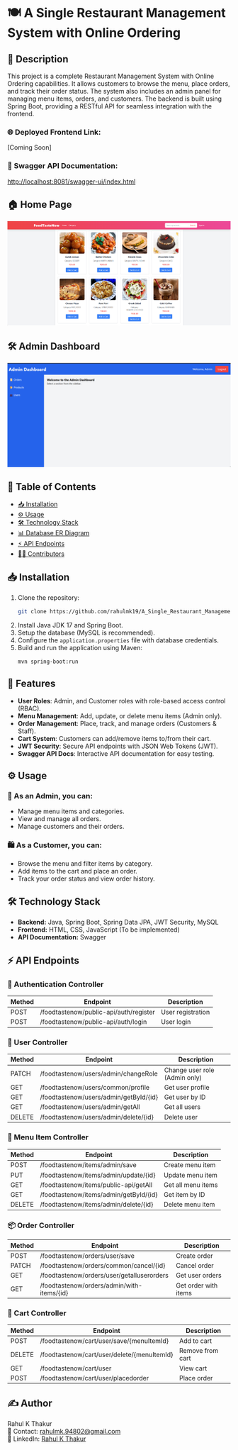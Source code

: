 # 🍽️ A Single Restaurant Management System with Online Ordering

## 📝 Description
This project is a complete Restaurant Management System with Online Ordering capabilities. It allows customers to browse the menu, place orders, and track their order status. The system also includes an admin panel for managing menu items, orders, and customers. The backend is built using Spring Boot, providing a RESTful API for seamless integration with the frontend.

### 🌐 Deployed Frontend Link:
[Coming Soon]

### 📜 Swagger API Documentation:
[http://localhost:8081/swagger-ui/index.html](http://localhost:8081/swagger-ui/index.html)

## 🏠 Home Page
![Home Page](https://github.com/rahulmk19/A_Single_Restaurant_Management_System_with_Online_Ordering/raw/master/FoodTasteNow_Frontend/Image/Home%20Page.png)

## 🛠️ Admin Dashboard
![Admin Dashboard](https://github.com/rahulmk19/A_Single_Restaurant_Management_System_with_Online_Ordering/raw/master/FoodTasteNow_Frontend/Image/Admin%20Page.png)

## 📖 Table of Contents
- [📥 Installation](#installation)
- [⚙️ Usage](#usage)
- [🛠️ Technology Stack](#technology-stack)
- [📊 Database ER Diagram](#database-er-diagram)
- [⚡ API Endpoints](#api-endpoints)
- [👨‍💻 Contributors](#contributors)

## 📥 Installation
1. Clone the repository:  
   ```bash
   git clone https://github.com/rahulmk19/A_Single_Restaurant_Management_System_with_Online_Ordering.git
   ```
2. Install Java JDK 17 and Spring Boot.
3. Setup the database (MySQL is recommended).
4. Configure the `application.properties` file with database credentials.
5. Build and run the application using Maven:
   ```bash
   mvn spring-boot:run
   ```

## 🚀 Features
- **User Roles**: Admin, and Customer roles with role-based access control (RBAC).
- **Menu Management**: Add, update, or delete menu items (Admin only).
- **Order Management**: Place, track, and manage orders (Customers & Staff).
- **Cart System**: Customers can add/remove items to/from their cart.
- **JWT Security**: Secure API endpoints with JSON Web Tokens (JWT).
- **Swagger API Docs**: Interactive API documentation for easy testing.

## ⚙️ Usage
### 🔑 As an Admin, you can:
- Manage menu items and categories.
- View and manage all orders.
- Manage customers and their orders.

### 🛍️ As a Customer, you can:
- Browse the menu and filter items by category.
- Add items to the cart and place an order.
- Track your order status and view order history.

## 🛠️ Technology Stack
- **Backend:** Java, Spring Boot, Spring Data JPA, JWT Security, MySQL
- **Frontend:** HTML, CSS, JavaScript (To be implemented)
- **API Documentation:** Swagger

## ⚡ API Endpoints

### 👤 Authentication Controller
| Method | Endpoint | Description |
|--------|----------|------------|
| POST | /foodtastenow/public-api/auth/register | User registration |
| POST | /foodtastenow/public-api/auth/login | User login |

### 👥 User Controller
| Method | Endpoint | Description |
|--------|----------|------------|
| PATCH | /foodtastenow/users/admin/changeRole | Change user role (Admin only) |
| GET | /foodtastenow/users/common/profile | Get user profile |
| GET | /foodtastenow/users/admin/getById/{id} | Get user by ID |
| GET | /foodtastenow/users/admin/getAll | Get all users |
| DELETE | /foodtastenow/users/admin/delete/{id} | Delete user |

### 🍔 Menu Item Controller
| Method | Endpoint | Description |
|--------|----------|------------|
| POST | /foodtastenow/items/admin/save | Create menu item |
| PUT | /foodtastenow/items/admin/update/{id} | Update menu item |
| GET | /foodtastenow/items/public-api/getAll | Get all menu items |
| GET | /foodtastenow/items/admin/getById/{id} | Get item by ID |
| DELETE | /foodtastenow/items/admin/delete/{id} | Delete menu item |

### 📦 Order Controller
| Method | Endpoint | Description |
|--------|----------|------------|
| POST | /foodtastenow/orders/user/save | Create order |
| PATCH | /foodtastenow/orders/common/cancel/{id} | Cancel order |
| GET | /foodtastenow/orders/user/getalluserorders | Get user orders |
| GET | /foodtastenow/orders/admin/with-items/{id} | Get order with items |

### 🛒 Cart Controller
| Method | Endpoint | Description |
|--------|----------|------------|
| POST | /foodtastenow/cart/user/save/{menuItemId} | Add to cart |
| DELETE | /foodtastenow/cart/user/delete/{menuItemId} | Remove from cart |
| GET | /foodtastenow/cart/user | View cart |
| POST | /foodtastenow/cart/user/placedorder | Place order |

## ✍️ Author
Rahul K Thakur  
📧 Contact: rahulmk.94802@gmail.com  
🔗 LinkedIn: [Rahul K Thakur](https://www.linkedin.com/in/rahulmk19/)

